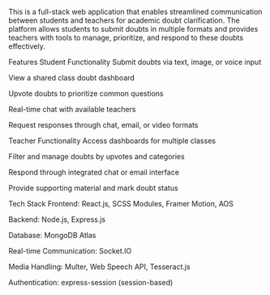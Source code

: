 This is a full-stack web application that enables streamlined communication between students and teachers for academic doubt clarification. The platform allows students to submit doubts in multiple formats and provides teachers with tools to manage, prioritize, and respond to these doubts effectively.

Features
Student Functionality
Submit doubts via text, image, or voice input

View a shared class doubt dashboard

Upvote doubts to prioritize common questions

Real-time chat with available teachers

Request responses through chat, email, or video formats

Teacher Functionality
Access dashboards for multiple classes

Filter and manage doubts by upvotes and categories

Respond through integrated chat or email interface

Provide supporting material and mark doubt status

Tech Stack
Frontend: React.js, SCSS Modules, Framer Motion, AOS

Backend: Node.js, Express.js

Database: MongoDB Atlas

Real-time Communication: Socket.IO

Media Handling: Multer, Web Speech API, Tesseract.js

Authentication: express-session (session-based)
